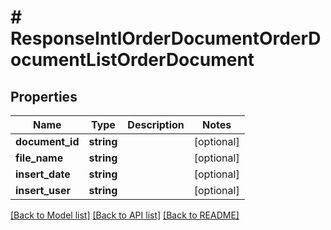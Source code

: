 # # ResponseIntlOrderDocumentOrderDocumentListOrderDocument

## Properties

Name | Type | Description | Notes
------------ | ------------- | ------------- | -------------
**document_id** | **string** |  | [optional]
**file_name** | **string** |  | [optional]
**insert_date** | **string** |  | [optional]
**insert_user** | **string** |  | [optional]

[[Back to Model list]](../../README.md#models) [[Back to API list]](../../README.md#endpoints) [[Back to README]](../../README.md)
